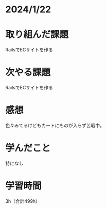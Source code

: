 # 2024/1/22
# 取り組んだ課題
RailsでECサイトを作る

# 次やる課題
RailsでECサイトを作る

# 感想
色々みてるけどもカートにものが入らず苦戦中。

# 学んだこと
特になし

# 学習時間
3h（合計499h）
